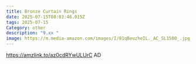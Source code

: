 ```yaml
---
title: Bronze Curtain Rings
date: 2025-07-15T08:03:48.015Z
tags: 2025-07-15
Category: other
description: "9.xx "
image: https://m.media-amazon.com/images/I/81qBeuzheIL._AC_SL1500_.jpg
---
```

https://amzlink.to/az0cdRYwULUrC
AD